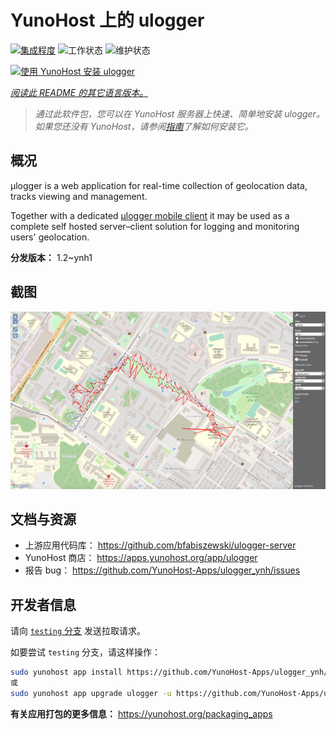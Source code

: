 <!--
注意：此 README 由 <https://github.com/YunoHost/apps/tree/master/tools/readme_generator> 自动生成
请勿手动编辑。
-->

# YunoHost 上的 ulogger

[![集成程度](https://dash.yunohost.org/integration/ulogger.svg)](https://dash.yunohost.org/appci/app/ulogger) ![工作状态](https://ci-apps.yunohost.org/ci/badges/ulogger.status.svg) ![维护状态](https://ci-apps.yunohost.org/ci/badges/ulogger.maintain.svg)

[![使用 YunoHost 安装 ulogger](https://install-app.yunohost.org/install-with-yunohost.svg)](https://install-app.yunohost.org/?app=ulogger)

*[阅读此 README 的其它语言版本。](./ALL_README.md)*

> *通过此软件包，您可以在 YunoHost 服务器上快速、简单地安装 ulogger。*  
> *如果您还没有 YunoHost，请参阅[指南](https://yunohost.org/install)了解如何安装它。*

## 概况

μlogger is a web application for real-time collection of geolocation data, tracks viewing and management. 

Together with a dedicated [μlogger mobile client](https://github.com/bfabiszewski/ulogger-android) it may be used as a complete self hosted server–client solution for logging and monitoring users' geolocation.


**分发版本：** 1.2~ynh1

## 截图

![ulogger 的截图](./doc/screenshots/screenshot.png)

## 文档与资源

- 上游应用代码库： <https://github.com/bfabiszewski/ulogger-server>
- YunoHost 商店： <https://apps.yunohost.org/app/ulogger>
- 报告 bug： <https://github.com/YunoHost-Apps/ulogger_ynh/issues>

## 开发者信息

请向 [`testing` 分支](https://github.com/YunoHost-Apps/ulogger_ynh/tree/testing) 发送拉取请求。

如要尝试 `testing` 分支，请这样操作：

```bash
sudo yunohost app install https://github.com/YunoHost-Apps/ulogger_ynh/tree/testing --debug
或
sudo yunohost app upgrade ulogger -u https://github.com/YunoHost-Apps/ulogger_ynh/tree/testing --debug
```

**有关应用打包的更多信息：** <https://yunohost.org/packaging_apps>
